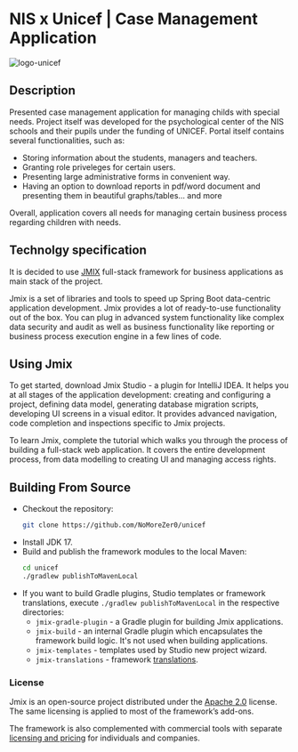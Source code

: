 # NIS x Unicef | Case Management Application

![logo-unicef](https://github.com/NoMoreZer0/unicef/assets/92913254/169ce014-9c7c-401a-aede-e54f2763e4d6)

## Description
Presented case management application for managing childs with special needs. Project itself was developed for the psychological center of the NIS schools and their pupils under the funding of UNICEF.
Portal itself contains several functionalities, such as:
* Storing information about the students, managers and teachers.
* Granting role priveleges for certain users.
* Presenting large administrative forms in convenient way.
* Having an option to download reports in pdf/word document and presenting them in beautiful graphs/tables... and more

Overall, application covers all needs for managing certain business process regarding children with needs.

## Technolgy specification
It is decided to use [JMIX](https://www.jmix.io/) full-stack framework for business applications as main stack of the project.

Jmix is a set of libraries and tools to speed up Spring Boot data-centric application development. Jmix provides a lot of ready-to-use functionality out of the box. You can plug in advanced system functionality like complex data security and audit as well as business functionality like reporting or business process execution engine in a few lines of code.

## Using Jmix
To get started, download Jmix Studio - a plugin for IntelliJ IDEA. It helps you at all stages of the application development: creating and configuring a project, defining data model, generating database migration scripts, developing UI screens in a visual editor. It provides advanced navigation, code completion and inspections specific to Jmix projects.

To learn Jmix, complete the tutorial which walks you through the process of building a full-stack web application. It covers the entire development process, from data modelling to creating UI and managing access rights.

## Building From Source

- Checkout the repository:
  ```bash
  git clone https://github.com/NoMoreZer0/unicef
  ```
- Install JDK 17.
- Build and publish the framework modules to the local Maven:
    ```bash
    cd unicef
    ./gradlew publishToMavenLocal
    ```
- If you want to build Gradle plugins, Studio templates or framework translations, execute `./gradlew publishToMavenLocal` in the respective directories:
  - `jmix-gradle-plugin` - a Gradle plugin for building Jmix applications.
  - `jmix-build` - an internal Gradle plugin which encapsulates the framework build logic. It's not used when building applications.
  - `jmix-templates` - templates used by Studio new project wizard.
  - `jmix-translations` - framework [translations](https://docs.jmix.io/jmix/localization/framework-translations.html).
 
### License
Jmix is an open-source project distributed under the [Apache 2.0](https://www.apache.org/licenses/LICENSE-2.0) license. The same licensing is applied to most of the framework’s add-ons.

The framework is also complemented with commercial tools with separate [licensing and pricing](https://www.jmix.io/subscription-plans-and-prices/) for individuals and companies.

